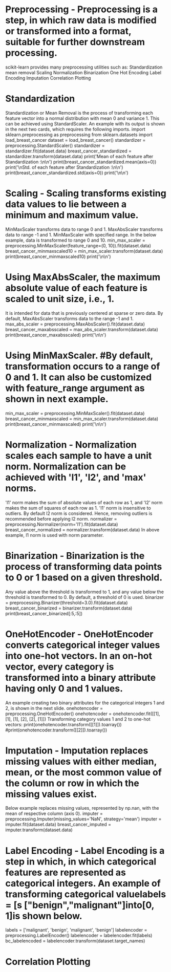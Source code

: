 # Preprocessing - Preprocessing is a step, in which raw data is modified or transformed into a format, suitable for further downstream processing.
scikit-learn provides many preprocessing utilities such as:
Standardization mean removal
Scaling
Normalization
Binarization
One Hot Encoding
Label Encoding
Imputation
Correlation Plotting

# Standardization
Standardization or Mean Removal is the process of transforming each feature vector into a normal distribution with mean 0 and variance 1.
This can be achieved using StandardScaler. An example with its output is shown in the next two cards, which requires the following imports.
import sklearn.preprocessing as preprocessing
from sklearn.datasets import load_breast_cancer
dataset = load_breast_cancer()
standardizer = preprocessing.StandardScaler()
standardizer = standardizer.fit(dataset.data)
breast_cancer_standardized = standardizer.transform(dataset.data)
print('Mean of each feature after Standardization :\n\n')
print(breast_cancer_standardized.mean(axis=0))
print('\nStd. of each feature after Standardization :\n\n')
print(breast_cancer_standardized.std(axis=0))
print('\n\n')

# Scaling - Scaling transforms existing data values to lie between a minimum and maximum value.
MinMaxScaler transforms data to range 0 and 1.
MaxAbsScaler transforms data to range -1 and 1.
MinMaxScaler with specified range. In the below example, data is transformed to range 0 and 10.
min_max_scaler = preprocessing.MinMaxScaler(feature_range=(0, 10)).fit(dataset.data)
breast_cancer_minmaxscaled10 = min_max_scaler.transform(dataset.data)
print(breast_cancer_minmaxscaled10)
print('\n\n')

# Using MaxAbsScaler, the maximum absolute value of each feature is scaled to unit size, i.e., 1.
It is intended for data that is previously centered at sparse or zero data. By default, MaxAbsScaler transforms data to the range -1 and 1.
max_abs_scaler = preprocessing.MaxAbsScaler().fit(dataset.data)
breast_cancer_maxabsscaled = max_abs_scaler.transform(dataset.data)
print(breast_cancer_maxabsscaled)
print('\n\n')

# Using MinMaxScaler. #By default, transformation occurs to a range of 0 and 1. It can also be customized with feature_range argument as shown in next example.
min_max_scaler = preprocessing.MinMaxScaler().fit(dataset.data)
breast_cancer_minmaxscaled = min_max_scaler.transform(dataset.data)
print(breast_cancer_minmaxscaled)
print('\n\n')

# Normalization - Normalization scales each sample to have a unit norm. Normalization can be achieved with 'l1', 'l2', and 'max' norms.
'l1' norm makes the sum of absolute values of each row as 1, and 'l2' norm makes the sum of squares of each row as 1.
'l1' norm is insensitive to outliers. By default l2 norm is considered. Hence, removing outliers is recommended before applying l2 norm.
normalizer = preprocessing.Normalizer(norm='l1').fit(dataset.data)
breast_cancer_normalized = normalizer.transform(dataset.data)
In above example, l1 norm is used with norm parameter.

# Binarization - Binarization is the process of transforming data points to 0 or 1 based on a given threshold.
Any value above the threshold is transformed to 1, and any value below the threshold is transformed to 0. By default, a threshold of 0 is used.
binarizer = preprocessing.Binarizer(threshold=3.0).fit(dataset.data)
breast_cancer_binarized = binarizer.transform(dataset.data)
print(breast_cancer_binarized[:5,:5])

# OneHotEncoder - OneHotEncoder converts categorical integer values into one-hot vectors. In an on-hot vector, every category is transformed into a binary attribute having only 0 and 1 values.
An example creating two binary attributes for the categorical integers 1 and 2, is shown in the next slide.
onehotencoder = preprocessing.OneHotEncoder()
onehotencoder = onehotencoder.fit([[1], [1], [1], [2], [2], [1]])
Transforming category values 1 and 2 to one-hot vectors:
print(onehotencoder.transform([[1]]).toarray())
#print(onehotencoder.transform([[2]]).toarray())

# Imputation - Imputation replaces missing values with either median, mean, or the most common value of the column or row in which the missing values exist.
Below example replaces missing values, represented by np.nan, with the mean of respective column (axis 0).
imputer = preprocessing.Imputer(missing_values='NaN', strategy='mean')
imputer = imputer.fit(dataset.data)
breast_cancer_imputed = imputer.transform(dataset.data)

# Label Encoding - Label Encoding is a step in which, in which categorical features are represented as categorical integers. An example of transforming categorical valuelabels = [s ["benign","malignant"]into[0, 1]is shown below.
labels = ['malignant', 'benign', 'malignant', 'benign']
labelencoder = preprocessing.LabelEncoder()
labelencoder = labelencoder.fit(labels)
bc_labelencoded = labelencoder.transform(dataset.target_names)

# Correlation Plotting
